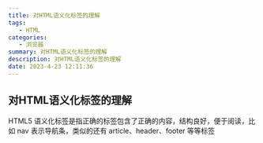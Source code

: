 ```yaml
---
title: 对HTML语义化标签的理解
tags: 
   - HTML
categories: 
   - 浏览器
summary: 对HTML语义化标签的理解
description: 对HTML语义化标签的理解
date: 2023-4-23 12:11:36
---
```




## 对HTML语义化标签的理解

HTML5 语义化标签是指正确的标签包含了正确的内容，结构良好，便于阅读，比如 nav 表示导航条，类似的还有 article、header、footer 等等标签

